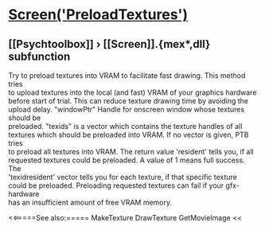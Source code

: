 # [Screen('PreloadTextures')](Screen-PreloadTextures) 
## [[Psychtoolbox]] &#8250; [[Screen]].{mex*,dll} subfunction


Try to preload textures into VRAM to facilitate fast drawing. This method tries  
to upload textures into the local (and fast) VRAM of your graphics hardware  
before start of trial. This can reduce texture drawing time by avoiding the  
upload delay. "windowPtr" Handle for onscreen window whose textures should be  
preloaded. "texids" is a vector which contains the texture handles of all  
textures which should be preloaded into VRAM. If no vector is given, PTB tries  
to preload all textures into VRAM. The return value 'resident' tells you, if all  
requested textures could be preloaded. A value of 1 means full success. The  
'texidresident' vector tells you for each texture, if that specific texture  
could be preloaded. Preloading requested textures can fail if your gfx-hardware  
has an insufficient amount of free VRAM memory.   


<<=====See also:=====
MakeTexture DrawTexture GetMovieImage
<<